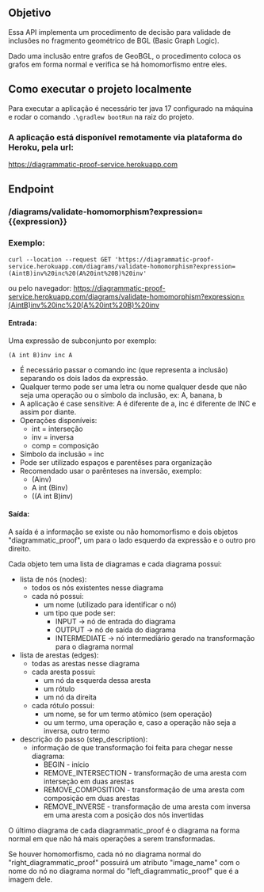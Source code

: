 ## Objetivo
Essa API implementa um procedimento de decisão para validade de inclusões no fragmento geométrico de BGL (Basic Graph Logic).

Dado uma inclusão entre grafos de GeoBGL, o procedimento coloca os grafos em forma normal e verifica se há homomorfismo entre eles.

## Como executar o projeto localmente

Para executar a aplicação é necessário ter java 17 configurado na máquina e rodar o comando
``.\gradlew bootRun`` na raiz do projeto.

### A aplicação está disponível remotamente via plataforma do Heroku, pela url:

https://diagrammatic-proof-service.herokuapp.com

## Endpoint

### /diagrams/validate-homomorphism?expression={{expression}}

### Exemplo:
    curl --location --request GET 'https://diagrammatic-proof-service.herokuapp.com/diagrams/validate-homomorphism?expression=(AintB)inv%20inc%20(A%20int%20B)%20inv'
    
ou pelo navegador: https://diagrammatic-proof-service.herokuapp.com/diagrams/validate-homomorphism?expression=(AintB)inv%20inc%20(A%20int%20B)%20inv
#### Entrada:
    
Uma expressão de subconjunto por exemplo:
  
    (A int B)inv inc A

- É necessário passar o comando inc (que representa a inclusão) separando os dois lados da expressão.
- Qualquer termo pode ser uma letra ou nome qualquer desde que não seja uma operação ou o símbolo da inclusão, ex: A, banana, b
- A aplicação é case sensitive: A é diferente de a, inc é diferente de INC e assim por diante.
- Operações disponíveis:
  - int = interseção
  - inv = inversa
  - comp = composição
- Símbolo da inclusão = inc
- Pode ser utilizado espaços e parentêses para organização
- Recomendado usar o parênteses na inversão, exemplo:
  - (Ainv) 
  - A int (Binv)
  - ((A int B)inv)

#### Saída:

A saída é a informação se existe ou não homomorfismo e 
dois objetos "diagrammatic_proof", um para o
lado esquerdo da expressão e o outro pro direito.

Cada objeto tem uma lista de diagramas e cada diagrama possui:

  - lista de nós (nodes):
    - todos os nós existentes nesse diagrama
    - cada nó possui:
      - um nome (utilizado para identificar o nó)
      - um tipo que pode ser:
        - INPUT -> nó de entrada do diagrama
        - OUTPUT -> nó de saída do diagrama
        - INTERMEDIATE -> nó intermediário gerado na transformação para o diagrama normal
  - lista de arestas (edges):
    - todas as arestas nesse diagrama
    - cada aresta possui:
      - um nó da esquerda dessa aresta
      - um rótulo 
      - um nó da direita
    - cada rótulo possui:
      - um nome, se for um termo atômico (sem operação)
      - ou um termo, uma operação e, caso a operação não seja a inversa, outro termo
  - descrição do passo (step_description):
    - informação de que transformação foi feita para chegar nesse diagrama:
      - BEGIN - início
      - REMOVE_INTERSECTION - transformação de uma aresta com interseção em duas arestas
      - REMOVE_COMPOSITION - transformação de uma aresta com composição em duas arestas
      - REMOVE_INVERSE - transformação de uma aresta com inversa em uma aresta com a posição dos nós invertidas
  
O último diagrama de cada diagrammatic_proof é o diagrama na forma normal em que não há mais operações a serem transformadas.

Se houver homomorfismo, cada nó no diagrama normal do "right_diagrammatic_proof" possuirá
um atributo "image_name" com o nome do nó no diagrama normal do "left_diagrammatic_proof" que é a imagem
dele.

